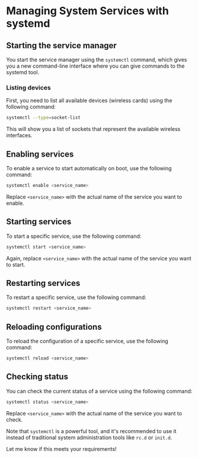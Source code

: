# Managing System Services with systemd

## Starting the service manager
You start the service manager using the `systemctl` command, which gives you a new command-line interface where you can give commands to the systemd tool.

### Listing devices
First, you need to list all available devices (wireless cards) using the following command:
```bash
systemctl --type=socket-list
```
This will show you a list of sockets that represent the available wireless interfaces.

## Enabling services
To enable a service to start automatically on boot, use the following command:
```bash
systemctl enable <service_name>
```
Replace `<service_name>` with the actual name of the service you want to enable.

## Starting services
To start a specific service, use the following command:
```bash
systemctl start <service_name>
```
Again, replace `<service_name>` with the actual name of the service you want to start.

## Restarting services
To restart a specific service, use the following command:
```bash
systemctl restart <service_name>
```

## Reloading configurations
To reload the configuration of a specific service, use the following command:
```bash
systemctl reload <service_name>
```

## Checking status
You can check the current status of a service using the following command:
```bash
systemctl status <service_name>
```
Replace `<service_name>` with the actual name of the service you want to check.

Note that `systemctl` is a powerful tool, and it's recommended to use it instead of traditional system administration tools like `rc.d` or `init.d`.

Let me know if this meets your requirements!